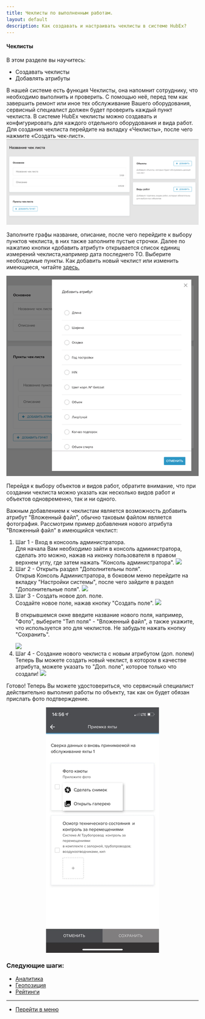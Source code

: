 ```yaml
---
title: Чеклисты по выполненным работам.
layout: default
description: Как создавать и настраивать чеклисты в системе HubEx?
---
```


<!-- Yandex.Metrika counter -->
<script type="text/javascript" >
   (function(m,e,t,r,i,k,a){m[i]=m[i]||function(){(m[i].a=m[i].a||[]).push(arguments)};
   m[i].l=1*new Date();k=e.createElement(t),a=e.getElementsByTagName(t)[0],k.async=1,k.src=r,a.parentNode.insertBefore(k,a)})
   (window, document, "script", "https://mc.yandex.ru/metrika/tag.js", "ym");
   ym('{{ site.yandex_metric }}', "init", {
        id:'{{ site.yandex_metric }}',
        clickmap:true,
        trackLinks:true,
        accurateTrackBounce:true,
        webvisor:true
   });
</script>
<noscript><div><img src="https://mc.yandex.ru/watch/'{{ site.yandex_metric }}'" style="position:absolute; left:-9999px;" alt="" /></div></noscript>
<!-- /Yandex.Metrika counter -->

#### Чеклисты
В этом разделе вы научитесь:
- Создавать чеклисты
- Добавлять атрибуты

В нашей системе есть функция Чеклисты, она напомнит сотруднику, что необходимо выполнить и проверить. С помощью неё, перед тем как завершить ремонт или иное тех обслуживание Вашего оборудования, сервисный специалист должен будет проверить каждый пункт чеклиста. В системе HubEx чеклисты можно создавать и конфигурировать для каждого отдельного оборудования и вида работ.
 Для создания чеклиста перейдите на вкладку «Чеклисты», после чего нажмите «Создать чек-лист».
![check1.png](/attachments/images/FAQ/USER/Checklists/check1.png)

<p> Заполните графы название, описание, после чего перейдите к выбору пунктов чеклиста, в них также заполните пустые строчки. Далее по нажатию кнопки «добавить атрибут» открывается список единиц измерений чеклиста,например дата последнего ТО. Выберите необходимые пункты.
Как добавить новый чеклист или изменить имеющиеся, читайте <a href="https://wiki.hubex.ru/docs/FAQ/RU/admin/TicketAttribute.html"> здесь.</a></p>


![check2.png](/attachments/images/FAQ/USER/Checklists/check2.png)

Перейдя к выбору объектов и видов работ, обратите внимание, что при создании чеклиста можно указать как несколько видов работ и объектов одновременно, так и ни одного.

Важным добавлением к чеклистам является возможность добавить атрибут "Вложенный файл", обычно таковым файлом является фотография.
Рассмотрим пример добавления нового атрибута "Вложенный файл" в имеющийся чеклист:
<ol type="1">
<li>Шаг 1 - Вход в консооль администратора.</li>
Для начала Вам необходимо зайти в консоль администратора, сделать это можно, нажав на иконку пользователя в правом верхнем углу, где затем нажать "Консоль администратора".

<img src="//attachments/images/FAQ/USER/Checklists/check4.png"/>

<li>Шаг 2 - Открыть раздел "Дополнительны поля".</li>
Открыв Консоль Администратора, в боковом меню перейдите на вкладку "Настройки системы", после чего зайдите в раздел "Дополнительные поля".

<img src="//attachments/images/FAQ/USER/Checklists/check5.png"/>

<li>Шаг 3 - Создать новое доп. поле.</li>
Создайте новое поле, нажав кнопку "Создать поле".

<img src="//attachments/images/FAQ/USER/Checklists/check6.png"/>

В открывшемся окне введите название нового поля, например, "Фото", выберите "Тип поля" - "Вложенный файл", а также укажите, что используется это для чеклистов. Не забудьте нажать кнопку "Сохранить".

<img src="//attachments/images/FAQ/USER/Checklists/check7.png"/>

<li>Шаг 4 - Создание нового чеклиста с новым атрибутом (доп. полем)</li>
Теперь Вы можете создать новый чеклист, в котором в качестве атрибута, можете указать то "Доп. поле", которое только что создали!

<img src="//attachments/images/FAQ/USER/Checklists/check8.png"/>
</ol>

Готово! Теперь Вы можете удостовериться, что сервисный специалист действительно выполнил работы по объекту, так как он будет обязан прислать фото подтверждение.
<div>
  <img  style="margin: 0 auto; display: block; max-width: 100%;" src="/attachments/images/FAQ/USER/Checklists/check3.jpg" />
</div>



### Следующие шаги:
- [Аналитика](./Analytics.md)
- [Геопозиция](./GeoPosition.md)
- [Рейтинги](./Ratings.md)


___
- [Перейти в меню](http://wiki.hubex.ru)

